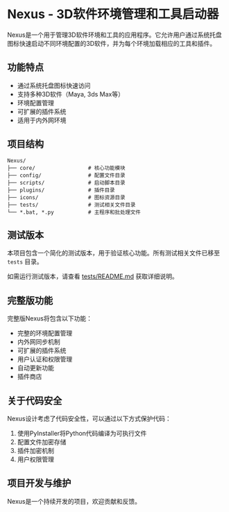 # Nexus - 3D软件环境管理和工具启动器

Nexus是一个用于管理3D软件环境和工具的应用程序。它允许用户通过系统托盘图标快速启动不同环境配置的3D软件，并为每个环境加载相应的工具和插件。

## 功能特点

- 通过系统托盘图标快速访问
- 支持多种3D软件（Maya, 3ds Max等）
- 环境配置管理
- 可扩展的插件系统
- 适用于内外网环境

## 项目结构

```
Nexus/
├── core/                 # 核心功能模块
├── config/               # 配置文件目录
├── scripts/              # 启动脚本目录
├── plugins/              # 插件目录
├── icons/                # 图标资源目录
├── tests/                # 测试相关文件目录
└── *.bat, *.py           # 主程序和批处理文件
```

## 测试版本

本项目包含一个简化的测试版本，用于验证核心功能。所有测试相关文件已移至 `tests` 目录。

如需运行测试版本，请查看 [tests/README.md](tests/README.md) 获取详细说明。

## 完整版功能

完整版Nexus将包含以下功能：

- 完整的环境配置管理
- 内外网同步机制
- 可扩展的插件系统
- 用户认证和权限管理
- 自动更新功能
- 插件商店

## 关于代码安全

Nexus设计考虑了代码安全性，可以通过以下方式保护代码：

1. 使用PyInstaller将Python代码编译为可执行文件
2. 配置文件加密存储
3. 插件加密机制
4. 用户权限管理

## 项目开发与维护

Nexus是一个持续开发的项目，欢迎贡献和反馈。